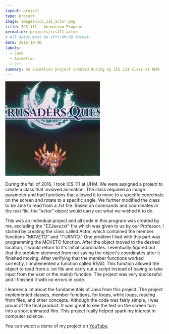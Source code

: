 ```yaml
---
layout: project
type: project
image: images/ics_111_actor.png
title: ICS 111 - Animation Program
permalink: projects/ics111_actor
# All dates must be YYYY-MM-DD format!
date: 2016-10-30
labels:
  - Java
  - Animation
  - C++
summary: An animation project created during my ICS 111 class at UHM.
---
```


<div class="ui small rounded images">
  <img class="ui image" src="../images/ics_111_actor.png">
</div>

During the fall of 2016, I took ICS 111 at UHM.  We were assigned a project to create a class that involved animation.  The class required an image parameter and had functions that allowed it to move to a specific coordinate on the screen and rotate to a specific angle.  We further modified the class to be able to read from a .txt file.  Based on commands and coordinates in the text file, the "actor" object would carry out what we wished it to do.

This was an individual project and all code in this program was created by me, excluding the "EZJava.txt" file which was given to us by our Professor.  I started by creating the class called Actor, which contained the member functions "MOVETO" and "TURNTO."  One problem I had with this part was programming the MOVETO function.  After the object moved to the desired location, it would return to it's initial coordinates.  I eventually figured out that the problem stemmed from not saving the object's coordinates after it finished moving.  After verifying that the member functions worked correctly, I implemented a function called READ.  This function allowed the object to read from a .txt file and carry out a script instead of having to take input from the user or the main() function.  The project was very successful and I finished it with no errors in code.

I learned a lot about the fundamentals of Java from this project.  The project implemented classes, member functions, for loops, while loops, reading from files, and other concepts.  Although the code was fairly simple, I was proud of the final product.  It was great to see the text on the screen turn into a short animated film.  This project really helped spark my interest in computer science.



You can watch a demo of my project on [YouTube](https://www.youtube.com/watch?v=CfuakCWl06w).



